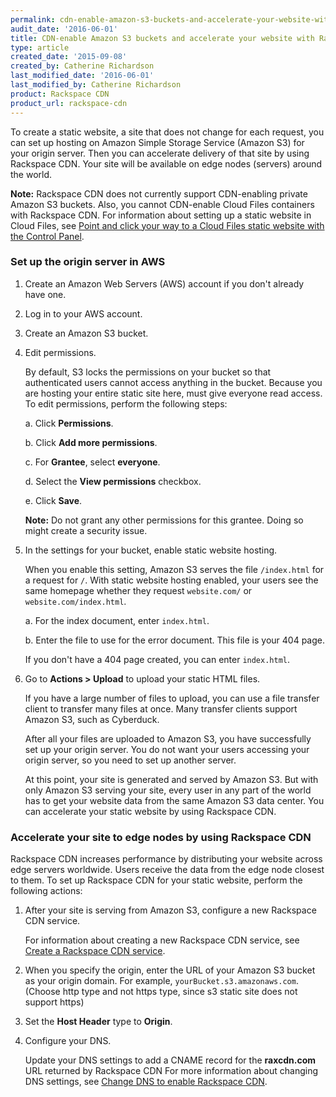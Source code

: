 ```yaml
---
permalink: cdn-enable-amazon-s3-buckets-and-accelerate-your-website-with-rackspace-cdn/
audit_date: '2016-06-01'
title: CDN-enable Amazon S3 buckets and accelerate your website with Rackspace CDN
type: article
created_date: '2015-09-08'
created_by: Catherine Richardson
last_modified_date: '2016-06-01'
last_modified_by: Catherine Richardson
product: Rackspace CDN
product_url: rackspace-cdn
---
```


To create a static website, a site that does not change for each
request, you can set up hosting on Amazon Simple Storage Service
(Amazon S3) for your origin server. Then you can accelerate delivery of
that site by using Rackspace CDN. Your site will be available on edge
nodes (servers) around the world.

**Note:** Rackspace CDN does not currently support CDN-enabling
private Amazon S3 buckets. Also, you cannot
CDN-enable Cloud Files containers with Rackspace CDN. For
information about setting up a static website in Cloud Files, see [Point
and click your way to a Cloud Files static website with the Control
Panel](http://www.rackspace.com/blog/point-and-click-your-way-to-a-cloud-files-static-website-with-the-control-panel/).

### Set up the origin server in AWS

1. Create an Amazon Web Servers (AWS) account if you
don't already have one.

2. Log in to your AWS account.

3. Create an Amazon S3 bucket.

4. Edit permissions.

   By default, S3 locks the permissions on your bucket so that authenticated users cannot access anything in the bucket. Because you are hosting your entire static site here, must give everyone read access. To edit permissions, perform the following steps:

   a. Click **Permissions**.

   b. Click **Add more permissions**.

   c. For **Grantee**, select **everyone**.

   d. Select the **View permissions** checkbox.

   e. Click **Save**.

   **Note:** Do not grant any other permissions for this grantee. Doing so might create a security issue.

5. In the settings for your bucket, enable static website
hosting.

   When you enable this setting, Amazon S3 serves the file `/index.html` for a request for `/`. With static website hosting enabled, your users see the same homepage whether they request `website.com/` or `website.com/index.html`.

   a. For the index document, enter `index.html`.

   b. Enter the file to use for the error document. This file is your 404 page.

      If you don't have a 404 page created, you can enter `index.html`.

6. Go to **Actions > Upload** to upload your static HTML files.

   If you have a large number of files to upload, you can use a file transfer client to transfer many files at once. Many transfer clients support Amazon S3, such as Cyberduck.

   After all your files are uploaded to Amazon S3, you have successfully set up your origin server. You do not want your users accessing your origin server, so you need to set up another server.

   At this point, your site is generated and served by Amazon S3. But with only Amazon S3 serving your site, every user in any part of the world has to get your website data from the same Amazon S3 data center. You can accelerate your static website by using Rackspace CDN.

### Accelerate your site to edge nodes by using Rackspace CDN

Rackspace CDN increases performance by distributing your website
across edge servers worldwide. Users receive the data from the edge node
closest to them. To set up Rackspace CDN for your static website,
perform the following actions:

1. After your site is serving from Amazon S3, configure a new Rackspace CDN service.

   For information about creating a new Rackspace CDN service, see [Create a Rackspace CDN service](/how-to/create-a-rackspace-cdn-service).

2. When you specify the origin, enter the URL of your Amazon S3 bucket as your origin domain. For example, `yourBucket.s3.amazonaws.com`. (Choose http type and not https type, since s3 static site does not support https)

3. Set the **Host Header** type to **Origin**.

4. Configure your DNS.

   Update your DNS settings to add a CNAME record for the **raxcdn.com** URL returned by Rackspace CDN For more information about changing DNS settings, see [Change DNS to enable Rackspace CDN](/how-to/change-dns-to-enable-rackspace-cdn).
